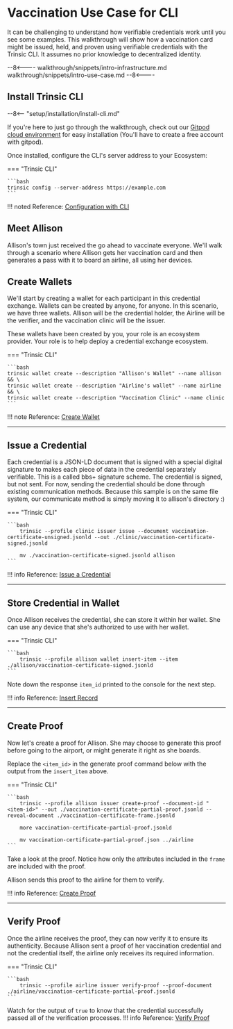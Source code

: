 # Vaccination Use Case for CLI

It can be challenging to understand how verifiable credentials work until you see some examples. This walkthrough will show how a vaccination card might be issued, held, and proven using verifiable credentials with the Trinsic CLI. It assumes no prior knowledge to decentralized identity.

--8<----
walkthrough/snippets/intro-infrastructure.md
walkthrough/snippets/intro-use-case.md
--8<----

## Install Trinsic CLI

--8<-- "setup/installation/install-cli.md"

If you're here to just go through the walkthrough, check out our [Gitpod cloud environment](https://gitpod.io/#https://github.com/trinsic-id/sdk) for easy installation (You'll have to create a free account with gitpod).

Once installed, configure the CLI's server address to your Ecosystem:

=== "Trinsic CLI"

    ```bash
    trinsic config --server-address https://example.com
    ```

!!! noted
 Reference: [Configuration with CLI](../reference/setup/index.md#configuration-with-cli)

## Meet Allison

Allison's town just received the go ahead to vaccinate everyone.
We'll walk through a scenario where Allison gets her vaccination card and then generates a pass with it to board an airline, all using her devices.


## Create Wallets

We'll start by creating a wallet for each participant in this credential exchange. Wallets can be created by anyone, for anyone. In this scenario, we have three wallets. Allison will be the credential holder, the Airline will be the verifier, and the vaccination clinic will be the issuer.

These wallets have been created by you, your role is an ecosystem provider. Your role is to help deploy a credential exchange ecosystem.

=== "Trinsic CLI"

    ```bash
    trinsic wallet create --description "Allison's Wallet" --name allison && \
    trinsic wallet create --description "Airline's wallet" --name airline && \
    trinsic wallet create --description "Vaccination Clinic" --name clinic
    ```

!!! note
Reference: [Create Wallet](/reference/services/wallet-service/#create-wallet)

---

## Issue a Credential

Each credential is a JSON-LD document that is signed with a special digital signature to makes each piece of data in the credential separately verifiable. This is a called bbs+ signature scheme.
The credential is signed, but not sent. For now, sending the credential should be done through existing communication methods. Because this sample is on the same file system, our communicate method is simply moving it to allison's directory :)

=== "Trinsic CLI"

    ```bash
        trinsic --profile clinic issuer issue --document vaccination-certificate-unsigned.jsonld --out ./clinic/vaccination-certificate-signed.jsonld

        mv ./vaccination-certificate-signed.jsonld allison
    ```

!!! info
Reference: [Issue a Credential](/reference/services/wallet-service/#issue-credential)

---

## Store Credential in Wallet

Once Allison receives the credential, she can store it within her wallet. She can use any device that she's authorized to use with her wallet.

=== "Trinsic CLI"

    ```bash
        trinsic --profile allison wallet insert-item --item ./allison/vaccination-certificate-signed.jsonld
    ```

Note down the response `item_id` printed to the console for the next step.

!!! info
Reference: [Insert Record](/reference/services/wallet-service/#insert-record)

---

## Create Proof
Now let's create a proof for Allison. She may choose to generate this proof before going to the airport, or might generate it right as she boards.

Replace the `<item_id>` in the generate proof command below with the output from the `insert_item` above.


=== "Trinsic CLI"

    ```bash
        trinsic --profile allison issuer create-proof --document-id "<item-id>" --out ./vaccination-certificate-partial-proof.jsonld --reveal-document ./vaccination-certificate-frame.jsonld

        more vaccination-certificate-partial-proof.jsonld

        mv vaccination-certificate-partial-proof.json ../airline
    ```

Take a look at the proof. Notice how only the attributes included in the `frame` are included with the proof.

Allison sends this proof to the airline for them to verify.

!!! info
Reference: [Create Proof](/reference/services/wallet-service/#create-proof)

---

## Verify Proof
Once the airline receives the proof, they can now verify it to ensure its authenticity. Because Allison sent a proof of her vaccination credential and not the credential itself, the airline only receives its required information.

=== "Trinsic CLI"

    ```bash
        trinsic --profile airline issuer verify-proof --proof-document ./airline/vaccination-certificate-partial-proof.jsonld
    ```

Watch for the output of `true` to know that the credential successfully passed all of the verification processes.
!!! info
Reference: [Verify Proof](/reference/services/wallet-service/#verify-proof)
